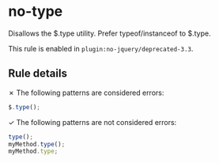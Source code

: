 # no-type

Disallows the $.type utility. Prefer typeof/instanceof to $.type.

This rule is enabled in `plugin:no-jquery/deprecated-3.3`.

## Rule details

✗ The following patterns are considered errors:
```js
$.type();
```

✓ The following patterns are not considered errors:
```js
type();
myMethod.type();
myMethod.type;
```
